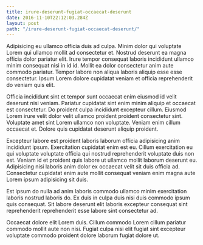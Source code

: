 ```yaml
---
title: irure-deserunt-fugiat-occaecat-deserunt
date: 2016-11-10T22:12:03.284Z
layout: post
path: "/irure-deserunt-fugiat-occaecat-deserunt/"
---
```


Adipisicing eu ullamco officia duis ad culpa. Minim dolor qui voluptate Lorem qui ullamco mollit ad consectetur et. Nostrud deserunt ea magna officia dolor pariatur elit. Irure tempor consequat laboris incididunt ullamco minim consequat nisi in id id. Mollit ea dolor consectetur anim aute commodo pariatur. Tempor labore non aliqua laboris aliquip esse esse consectetur. Ipsum Lorem dolore cupidatat veniam et officia reprehenderit do veniam quis elit.

Officia incididunt sint et tempor sunt occaecat enim eiusmod id velit deserunt nisi veniam. Pariatur cupidatat sint enim minim aliquip et occaecat est consectetur. Do proident culpa incididunt excepteur cillum. Eiusmod Lorem irure velit dolor velit ullamco proident proident consectetur sint. Voluptate amet sint Lorem ullamco non voluptate. Veniam enim cillum occaecat et. Dolore quis cupidatat deserunt aliquip proident.

Excepteur labore est proident laboris laborum officia adipisicing anim incididunt ipsum. Exercitation cupidatat enim est eu. Cillum exercitation eu qui voluptate voluptate officia qui nostrud reprehenderit voluptate duis non est. Veniam id et proident quis labore ut ullamco mollit laborum deserunt eu. Adipisicing nisi laboris anim dolor ex occaecat velit sit duis officia ad. Consectetur cupidatat enim aute mollit consequat veniam enim magna aute Lorem ipsum adipisicing sit duis.

Est ipsum do nulla ad anim laboris commodo ullamco minim exercitation laboris nostrud laboris do. Ex duis in culpa duis nisi duis commodo ipsum quis consequat. Sit labore deserunt elit laboris excepteur consequat sint reprehenderit reprehenderit esse labore sint consectetur ad.

Occaecat dolore elit Lorem duis. Cillum commodo Lorem cillum pariatur commodo mollit aute non nisi. Fugiat culpa nisi elit fugiat sint excepteur voluptate commodo proident dolore laborum fugiat dolore ut.